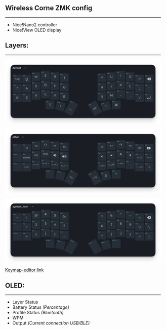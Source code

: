 ## Wireless Corne ZMK config

---

- Nice!Nano2 controller
- Nice!View OLED display

## Layers:

---

![Default Layer](./images/layer0.png)

~~![Other Layer](./images/layer1.png)~~

~~![Symbol Layer](./images/layer2.png)~~


[Keymap-editor link](https://nickcoutsos.github.io/keymap-editor/)

## OLED:

---

- Layer Status
- Battery Status _(Percentage)_
- Profile Status _(Bluetooth)_
- ~~WPM~~
- Output _(Current connection USB/BLE)_
